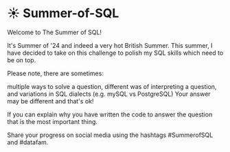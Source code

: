 # ☀️ Summer-of-SQL

Welcome to The Summer of SQL!

It's Summer of '24 and indeed a very hot British Summer. This summer, I have decided to take on this challenge to polish my SQL skills which need to be on top.





Please note, there are sometimes:

multiple ways to solve a question,
different was of interpreting a question,
and variations in SQL dialects (e.g. mySQL vs PostgreSQL)
Your answer may be different and that's ok!

If you can explain why you have written the code to answer the question that is the most important thing.

Share your progress on social media using the hashtags #SummerofSQL and #datafam.

